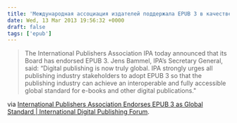 ```yaml
---
title: 'Международная ассоциация издателей поддержала EPUB 3 в качестве общемирового стандарта'
date: Wed, 13 Mar 2013 19:56:32 +0000
draft: false
tags: ['epub']
---
```


> The International Publishers Association IPA today announced that its Board has endorsed EPUB 3. Jens Bammel, IPA’s Secretary General, said: “Digital publishing is now truly global. IPA strongly urges all publishing industry stakeholders to adopt EPUB 3 so that the publishing industry can achieve an interoperable and fully accessible global standard for e-books and other digital publications."

via [International Publishers Association Endorses EPUB 3 as Global Standard | International Digital Publishing Forum](http://idpf.org/ipa_endorses_epub_3).